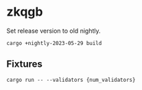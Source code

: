 # zkqgb

Set release version to old nightly.

```
cargo +nightly-2023-05-29 build
```

## Fixtures

```
cargo run -- --validators {num_validators}
```